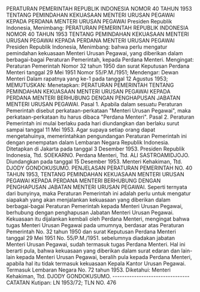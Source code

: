  PERATURAN PEMERINTAH REPUBLIK INDONESIA NOMOR 40 TAHUN 1953 TENTANG PEMINDAHAN KEKUASAAN MENTERI URUSAN PEGAWAI KEPADA PERDANA MENTERI URUSAN PEGAWAI Presiden Republik Indonesia, Menimbang: PERATURAN PEMERINTAH REPUBLIK INDONESIA NOMOR 40 TAHUN 1953 TENTANG PEMINDAHAN KEKUASAAN MENTERI URUSAN PEGAWAI KEPADA PERDANA MENTERI URUSAN PEGAWAI Presiden Republik Indonesia, Menimbang: bahwa perlu mengatur pemindahan kekuasaan Menteri Urusan Pegawai, yang diberikan dalam berbagai-bagai Peraturan Pemerintah, kepada Perdana Menteri. Mengingat: Peraturan Pemerintah Nomor 32 tahun 1950 dan surat Keputusan Perdana Menteri tanggal 29 Mei 1951 Nomor 55/P.M./1951; Mendengar: Dewan Menteri Dalam rapatnya yang ke-1 pada tanggal 12 Agustus 1953;
MEMUTUSKAN:
 Menetapkan: PERATURAN PEMERINTAH TENTANG PEMINDAHAN KEKUASAAN MENTERI URUSAN PEGAWAI KEPADA PERDANA MENTERI BERHUBUNG DENGAN PENGHAPUSAN JABATAN MENTERI URUSAN PEGAWAI. Pasal 1. Apabila dalam sesuatu Peraturan Pemerintah disebut perkataan-perkataan "Menteri Urusan Pegawai", maka perkataan-perkataan itu harus dibaca "Perdana Menteri". Pasal 2. Peraturan Pemerintah ini mulai berlaku pada hari diundangkan dan berlaku surut sampai tanggal 11 Mei 1953. Agar supaya setiap orang dapat mengetahuinya, memerintahkan pengundangan Peraturan Pemerintah ini dengan penempatan dalam Lembaran Negara Republik Indonesia. Ditetapkan di Jakarta pada tanggal 3 Desember 1953. Presiden Republik Indonesia, Ttd. SOEKARNO. Perdana Menteri, Ttd. ALI SASTROAMIDJOJO. Diundangkan pada tanggal 15 Desember 1953. Menteri Kehakiman, Ttd. DJODY GONDOKUSUMO. PENJELASAN PERATURAN PEMERINTAH NO. 40 TAHUN 1953, TENTANG PEMINDAHAN KEKUASAAN MENTERI URUSAN PEGAWAI KEPADA PERDANA MENTERI BERHUBUNG DENGAN PENGHAPUSAN JABATAN MENTERI URUSAN PEGAWAI. Seperti ternyata dari bunyinya, maka Peraturan Pemerintah ini adalah perlu untuk mengatur siapakah yang akan menjalankan kekuasaan yang diberikan dalam berbagai-bagai Peraturan Pemerintah kepada Menteri Urusan Pegawai, berhubung dengan penghapusan Jabatan Menteri Urusan Pegawai. Kekuasaan itu dijalankan kembali oleh Perdana Menteri, mengingat bahwa tugas Menteri Urusan Pegawai pada umumnya, berdasar atas Peraturan Pemerintah No. 32 tahun 1950 dan surat Keputusan Perdana Menteri tanggal 29 Mei 1951 No. 55/P.M./1951. sebelumnya diadakan jabatan Menteri Urusan Pegawai, sudah termasuk tugas Perdana Menteri. Hal ini berarti pula, bahwa kekuasaan yang diberikan dalam surat edaran dan lain-lain kepada Menteri Urusan Pegawai, beralih pula kepada Perdana Menteri, apabila hal itu tidak termasuk kekuasaan Kepala Kantor Urusan Pegawai. Termasuk Lembaran Negara No. 72 tahun 1953. Diketahui: Menteri Kehakiman, Ttd. DJODY GONDOKUSUMO. -------------------------------- CATATAN Kutipan: LN 1953/72; TLN NO. 476
